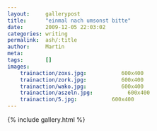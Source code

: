 ```yaml
---
layout:     gallerypost
title:      "einmal nach umsonst bitte"
date:       2009-12-05 22:03:02
categories: writing
permalink:  ash/:title
author:     Martin
meta:
tags:       []
images:
    trainaction/zoxs.jpg:           600x400
    trainaction/zork.jpg:           600x400
    trainaction/wako.jpg:           600x400
    trainaction/aszeln.jpg:           600x400
    trainaction/5.jpg:           600x400
---
```


{% include gallery.html %}
